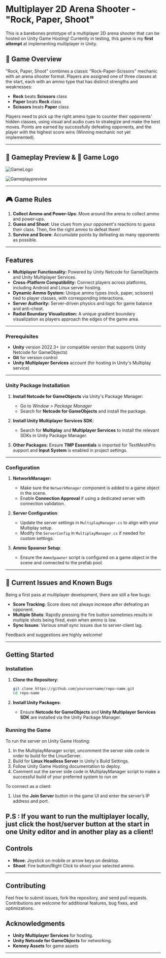 # Multiplayer 2D Arena Shooter - "Rock, Paper, Shoot"

This is a barebones prototype of a multiplayer 2D arena shooter that can be hosted on Unity Game Hosting! Currently in testing, this game is my **first attempt** at implementing multiplayer in Unity.

## 📝 Game Overview

"Rock, Paper, Shoot" combines a classic "Rock-Paper-Scissors" mechanic with an arena shooter format. Players are assigned one of three classes at the start, each with an ammo type that has distinct strengths and weaknesses:

- **Rock** beats **Scissors** class
- **Paper** beats **Rock** class
- **Scissors** beats **Paper** class

Players need to pick up the right ammo type to counter their opponents' hidden classes, using visual and audio cues to strategize and make the best moves. Points are earned by successfully defeating opponents, and the player with the highest score wins (Winning mechanic not yet implemented).

---

## 🎥 Gameplay Preview & 🎨 Game Logo

![GameLogo](https://github.com/user-attachments/assets/704cee52-73f0-471d-8175-4e5a0fdc991e)

![Gameplaypreview](https://github.com/user-attachments/assets/68f6210f-2f71-434b-8bb7-32d9e0ce154c)

---

## 🎮 Game Rules

1. **Collect Ammo and Power-Ups**: Move around the arena to collect ammo and power-ups.
2. **Guess and Shoot**: Use clues from your opponent's reactions to guess their class. Then, fire the right ammo to defeat them!
3. **Survive and Score**: Accumulate points by defeating as many opponents as possible. 

---

## Features

- **Multiplayer Functionality:** Powered by Unity Netcode for GameObjects and Unity Multiplayer Services.
- **Cross-Platform Compatibility:** Connect players across platforms, including Android and Linux server hosting.
- **Dynamic Ammo System:** Unique ammo types (rock, paper, scissors) tied to player classes, with corresponding interactions.
- **Server Authority:** Server-driven physics and logic for game balance and anti-cheat.
- **Radial Boundary Visualization:** A unique gradient boundary visualization as players approach the edges of the game area.

---


### Prerequisites

- **Unity** version 2022.3+ (or compatible version that supports Unity Netcode for GameObjects)
- **Git** for version control
- **Unity Multiplayer Services** account (for hosting in Unity's Multiplay service)

---

### Unity Package Installation

1. **Install Netcode for GameObjects** via Unity's Package Manager:
   - Go to *Window > Package Manager*
   - Search for **Netcode for GameObjects** and install the package.

2. **Install Unity Multiplayer Services SDK**:
   - Search for **Multiplay** and **Multiplayer Services** to install the relevant SDKs in Unity Package Manager.

3. **Other Packages:** Ensure **TMP Essentials** is imported for TextMeshPro support and **Input System** is enabled in project settings.

---

### Configuration

1. **NetworkManager:** 
   - Make sure the `NetworkManager` component is added to a game object in the scene.
   - Enable **Connection Approval** if using a dedicated server with connection validation.

2. **Server Configuration**:
   - Update the server settings in `MultiplayManager.cs` to align with your Multiplay setup.
   - Modify the `ServerConfig` in `MultiplayManager.cs` if needed for custom settings.

3. **Ammo Spawner Setup**:
   - Ensure the `AmmoSpawner` script is configured on a game object in the scene and connected to the prefab pool.

---

## 🚧 Current Issues and Known Bugs

Being a first pass at multiplayer development, there are still a few bugs:

- **Score Tracking**: Score does not always increase after defeating an opponent.
- **Multiple Shots**: Rapidly pressing the fire button sometimes results in multiple shots being fired, even when ammo is low.
- **Sync Issues**: Various small sync issues due to server-client lag.

Feedback and suggestions are highly welcome!

---

## Getting Started

### Installation

1. **Clone the Repository**:
   ```bash
   git clone https://github.com/yourusername/repo-name.git
   cd repo-name
   ```

2. **Install Unity Packages**:
   - Ensure **Netcode for GameObjects** and **Unity Multiplayer Services SDK** are installed via the Unity Package Manager.

### Running the Game

To run the server on Unity Game Hosting:
1. In the MultiplayManager script, uncomment the server side code in order to build for the LinuxServer.
2. Build for **Linux Headless Server** in Unity's Build Settings.
3. Follow Unity Game Hosting documentation to deploy.
4. Comment out the server side code in MultiplayManager script to make a successful build of your preferred system to run on

To connect as a client:
1. Use the **Join Server** button in the game UI and enter the server’s IP address and port.

P.S : If you want to run the multiplayer locally, just click the host/server button at the start in one Unity editor and in another play as a client!
---

## Controls

- **Move**: Joystick on mobile or arrow keys on desktop.
- **Shoot**: Fire button/Right Click to shoot your selected ammo.

---

## Contributing

Feel free to submit issues, fork the repository, and send pull requests. Contributions are welcome for additional features, bug fixes, and optimizations.

## Acknowledgments

- **Unity Multiplayer Services** for hosting.
- **Unity Netcode for GameObjects** for networking.
- **Kenney Assets** for game assets

---
